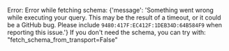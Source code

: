 Error: Error while fetching schema: {'message': 'Something went wrong while executing your query. This may be the result of a timeout, or it could be a GitHub bug. Please include `9480:417F:EC412F:1DEB34D:64B584F9` when reporting this issue.'}
If you don't need the schema, you can try with: "fetch_schema_from_transport=False"
